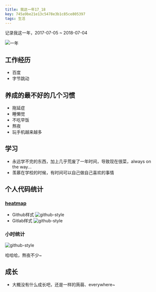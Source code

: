 ```yaml
---
title: 我这一年17_18
key: 745a9be21e13c5478e3b1c85ce805397
tags: 生活
---
```


记录我这一年，2017-07-05 ~ 2018-07-04

![一年](http://118.24.108.205:8086/pic/blog/one-year.png)

<!--more-->

## 工作经历

- 百度
- 字节跳动

## 养成的最不好的几个习惯

- 拖延症
- 睡懒觉
- 不吃早饭
- 熬夜
- 玩手机越来越多

## 学习

- 永远学不完的东西，加上几乎荒废了一年时间，导致现在很菜，always on the way...
- 羡慕在学校的时候，有时间可以自己做自己喜欢的事情

## 个人代码统计

### [heatmap](https://github.com/kevinsqi/react-calendar-heatmap)
- Github样式
![github-style](http://118.24.108.205:8086/pic/blog/one-year-code-github-style.png)
- Gitlab样式
![github-style](http://118.24.108.205:8086/pic/blog/one-year-code-gitlab-style.png)

### 小时统计
![github-style](http://118.24.108.205:8086/pic/blog/one-year-code-hour.png)

哈哈哈，熬夜不少~

## 成长

- 大概没有什么成长吧，还是一样的蒟蒻、everywhere~
